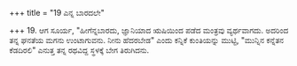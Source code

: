 +++
title = "19 ಎನ್ನ ಬಾರದಲೇ"

+++
19. ಆಗ ಸೂರ್ಯ, "ಹೀಗೆನ್ನಬಾರದು, ಜ್ಞಾನಿಯಾದ ಋಷಿಯಿಂದ ಪಡೆದ ಮಂತ್ರವು ವ್ಯರ್ಥವಾಗದು. ಅದರಿಂದ ತನ್ನ ಘನತೆಯ ಮಗನು ಉಂಟಾಗುವನು. ನೀನು ಹೆದರಬೇಡ" ಎಂದು ಕನ್ನಿಕೆ ಕುಂತಿಯನ್ನು ಮುಟ್ಟಿ, "ಮುನ್ನಿನ ಕನ್ನೆತನ ಕೆಡದಿರಲಿ" ಎನುತ್ತ ತನ್ನ ರಥವಿದ್ದ ಸ್ಥಳಕ್ಕೆ ಬೇಗ ತಿರುಗಿದನು.